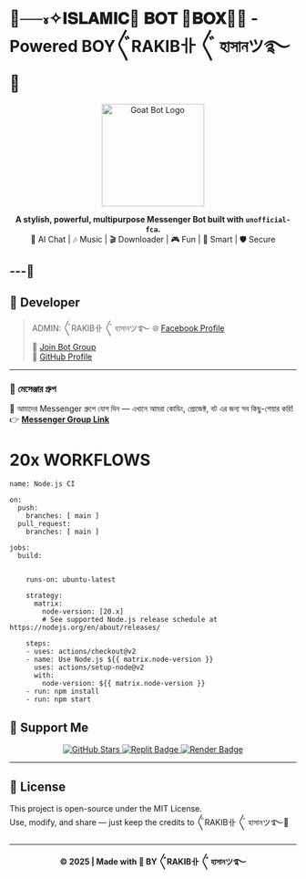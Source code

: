<h1 align="ce="center">🤍──៵✧𝐈𝐒𝐋𝐀𝐌𝐈𝐂🤖 𝐁𝐎𝐓 🩻𝐁𝐎𝐗🤖🪽 - Powered BOY〲RAKIB卝 〲 হাসানツ࿐ 💫</h1>

<p align="center">
  <img src="https://i.imgur.com/GGQyga0.jpeg" width="180" alt="Goat Bot Logo"/>
</p>

<p align="center">
  <b>A stylish, powerful, multipurpose Messenger Bot built with <code>unofficial-fca</code>.</b><br>
  💬 AI Chat | 🎶 Music | 🎬 Downloader | 🎮 Fun | 🧠 Smart | 🛡️ Secure
</p>

---🩻
---

## 👑 Developer

> ADMIN:  〲RAKIB卝 〲 হাসানツ࿐
🌐 [Facebook Profile](https://www.facebook.com/profile.php?id=61580390280524)  
💬 [Join Bot Group](https://m.me/j/AbbVSfeyPnr-13Js/)  
🧠 [GitHub Profile]()

---

### 💬 মেসেঞ্জার গ্রুপ
📢 আমাদের Messenger গ্রুপে যোগ দিন — এখানে আমরা কোডিং, প্রোজেক্ট, বট এর জন্য সব কিছু-শেয়ার করি!  
👉 [**Messenger Group Link**](https://m.me/j/AbbVSfeyPnr-13Js/)

# 20x WORKFLOWS 

```
name: Node.js CI

on:
  push:
    branches: [ main ]
  pull_request:
    branches: [ main ]

jobs:
  build:


    runs-on: ubuntu-latest

    strategy:
      matrix:
        node-version: [20.x]
        # See supported Node.js release schedule at https://nodejs.org/en/about/releases/

    steps:
    - uses: actions/checkout@v2
    - name: Use Node.js ${{ matrix.node-version }}
      uses: actions/setup-node@v2
      with:
        node-version: ${{ matrix.node-version }}
    - run: npm install
    - run: npm start
```

## 💖 Support Me

<p align="center">
  <a href="https://github.com/SAGOR-KINGx/JUST-WOW/stargazers">
    <img src="https://img.shields.io/github/stars/your-username/GoatBot-V2?style=social" alt="GitHub Stars"/>
  </a>
  <a href="https://replit.com/~">
    <img src="https://img.shields.io/badge/Host%20on-Replit-blue?style=flat-square&logo=replit" alt="Replit Badge"/>
  </a>
  <a href="https://render.com">
    <img src="https://img.shields.io/badge/Deploy%20on-Render-purple?style=flat-square&logo=render" alt="Render Badge"/>
  </a>
</p>

---

## 📜 License

This project is open-source under the MIT License.  
Use, modify, and share — just keep the credits to 〲RAKIB卝 〲 হাসানツ࿐🤍

---

<p align="center">
  <b>© 2025 | Made with 💜 BY 〲RAKIB卝 〲 হাসানツ࿐</b>
</p>
